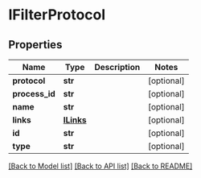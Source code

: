 # IFilterProtocol

## Properties
Name | Type | Description | Notes
------------ | ------------- | ------------- | -------------
**protocol** | **str** |  | [optional] 
**process_id** | **str** |  | [optional] 
**name** | **str** |  | [optional] 
**links** | [**ILinks**](ILinks.md) |  | [optional] 
**id** | **str** |  | [optional] 
**type** | **str** |  | [optional] 

[[Back to Model list]](../README.md#documentation-for-models) [[Back to API list]](../README.md#documentation-for-api-endpoints) [[Back to README]](../README.md)


